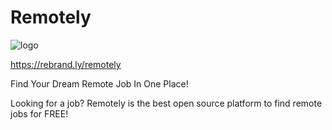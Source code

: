 # Remotely

![logo]()

https://rebrand.ly/remotely

Find Your Dream Remote Job In One Place!

Looking for a job? Remotely is the best open source platform to find remote jobs for FREE!

